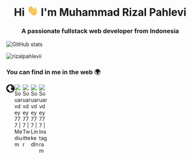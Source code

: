 
<h1 align="center">Hi  <img src="https://raw.githubusercontent.com/ABSphreak/ABSphreak/master/gifs/Hi.gif" width="30px"> I'm Muhammad Rizal Pahlevi</h1>
<h3 align="center">A passionate fullstack web developer from Indonesia</h3>


![GitHub stats](https://github-readme-stats.vercel.app/api?username=rizalpahlevii&show_icons=true&hide_border=true&count_private=true)
<p><img align="center" src="https://github-readme-stats.vercel.app/api/top-langs?username=rizalpahlevii&show_icons=true&locale=en&layout=compact" alt="rizalpahlevii" /></p>

### You can find in me in the web 🌍
[<img align="left" alt="Souarvdey777" width="22px" src="https://raw.githubusercontent.com/iconic/open-iconic/master/svg/globe.svg" />][website]
[<img align="left" alt="Souarvdey777 | Medium" width="22px" src="https://cdn.jsdelivr.net/npm/simple-icons@v3/icons/medium.svg" />][medium]
[<img align="left" alt="Souarvdey777 | Twitter" width="22px" src="https://cdn.jsdelivr.net/npm/simple-icons@v3/icons/twitter.svg" />][twitter]
[<img align="left" alt="Souarvdey777 | LinkedIn" width="22px" src="https://cdn.jsdelivr.net/npm/simple-icons@v3/icons/linkedin.svg" />][linkedin]
[<img align="left" alt="Souarvdey777 | Instagram" width="22px" src="https://cdn.jsdelivr.net/npm/simple-icons@v3/icons/instagram.svg" />][instagram]


[website]: https://rizal.dev
[twitter]: https://twitter.com/rizalpahlevii
[youtube]: https://youtube.com/
[instagram]: https://www.instagram.com/rizalpahlevi/
[linkedin]: https://www.linkedin.com/in/rizalpahlevii/
[medium]: https://medium.com/@rizalpahlevii/
